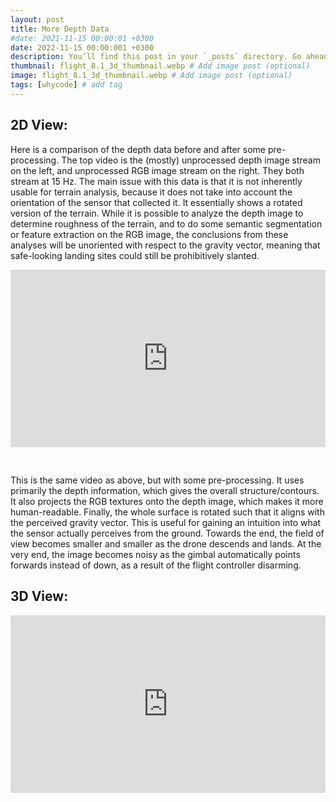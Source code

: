 ```yaml
---
layout: post
title: More Depth Data
#date: 2021-11-15 00:00:01 +0300
date: 2022-11-15 00:00:001 +0300
description: You’ll find this post in your `_posts` directory. Go ahead and edit it and re-build the site to see your changes. # Add post description (optional)
thumbnail: flight_8.1_3d_thumbnail.webp # Add image post (optional)
image: flight_8.1_3d_thumbnail.webp # Add image post (optional)
tags: [whycode] # add tag
---
```


## 2D View:

Here is a comparison of the depth data before and after some pre-processing. 
The top video is the (mostly) unprocessed depth image stream on the left,
and unprocessed RGB image stream on the right.
They both stream at 15 Hz.
The main issue with this data is that it is not inherently usable for terrain analysis,
because it does not take into account the orientation of the sensor that collected it.
It essentially shows a rotated version of the terrain.
While it is possible to analyze the depth image to determine roughness of the terrain,
and to do some semantic segmentation or feature extraction on the RGB image,
the conclusions from these analyses will be unoriented with respect to the gravity vector,
meaning that safe-looking landing sites could still be prohibitively slanted.

<div style="padding:56.25% 0 0 0;position:relative;"><iframe src="https://player.vimeo.com/video/771666064?h=163a6d6b07&amp;badge=0&amp;autopause=0&amp;player_id=0&amp;app_id=58479" frameborder="0" allow="autoplay; fullscreen; picture-in-picture" allowfullscreen style="position:absolute;top:0;left:0;width:100%;height:100%;" title="Flight 8.1: 2D View (Depth and RGB)"></iframe></div><script src="https://player.vimeo.com/api/player.js"></script>

&nbsp; 

This is the same video as above, but with some pre-processing.
It uses primarily the depth information, which gives the overall structure/contours.
It also projects the RGB textures onto the depth image,
which makes it more human-readable.
Finally, the whole surface is rotated such that it aligns with the perceived gravity vector.
This is useful for gaining an intuition into what the sensor actually perceives from the ground.
Towards the end, the field of view becomes smaller and smaller as the drone descends and lands.
At the very end, the image becomes noisy as the gimbal automatically points forwards instead of down,
as a result of the flight controller disarming.

## 3D View:

<div style="padding:56.25% 0 0 0;position:relative;"><iframe src="https://player.vimeo.com/video/771662758?h=5bff3a0852&amp;badge=0&amp;autopause=0&amp;player_id=0&amp;app_id=58479" frameborder="0" allow="autoplay; fullscreen; picture-in-picture" allowfullscreen style="position:absolute;top:0;left:0;width:100%;height:100%;" title="Flight 8.1: 3D View"></iframe></div><script src="https://player.vimeo.com/api/player.js"></script>

